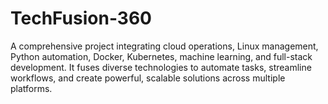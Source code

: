 # TechFusion-360
A comprehensive project integrating cloud operations, Linux management, Python automation, Docker, Kubernetes, machine learning, and full-stack development. It fuses diverse technologies to automate tasks, streamline workflows, and create powerful, scalable solutions across multiple platforms.

